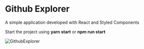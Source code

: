 # Github Explorer
A simple application developed with React and Styled Components

Start the project using **yarn start** or **npm run start**


![GithubExplorer](https://i.imgur.com/L718l7d.png 'Github Explorer')
